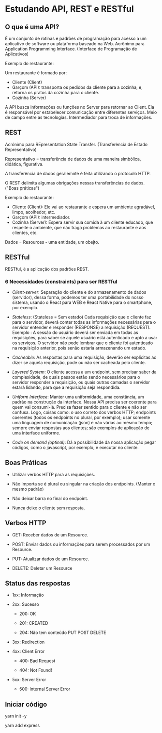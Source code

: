 # Estudando API, REST e RESTful

## O que é uma API?

É um conjunto de rotinas e padrões de programação para acesso a um aplicativo de software ou plataforma baseado na Web. Acrônimo para Application Programming Interface. (Interface de Programação de Aplicativos)

Exemplo do restaurante:

Um restaurante é formado por:

- Cliente (Client) 
- Garçom (API): transporta os pedidos da cliente para a cozinha, e, retorna os pratos da cozinha para o cliente.
- Cozinha (Server)

A API busca informações ou funções no Server para retornar ao Client.
Ela é responsável por estabelecer comunicação entre diferentes serviços.
Meio de campo entre as tecnologias.
Intermediador para troca de informações.

## REST

Acrônimo para REpresentation State Transfer. (Transferência de Estado Representativo) 

Representativo = transferência de dados de uma maneira simbólica, didática, figurativa.

A transferência de dados geralemnte é feita utilizando o protocolo HTTP.

O REST delimita algumas obrigações nessas transferências de dados. ("Boas práticas")

Exemplo do restaurante:

- Cliente (Client): Ele vai ao restaurante e espera um ambiente agradável, limpo, acolhedor, etc.
- Garçom (API): intermediador.
- Cozinha (Server): Espera servir sua comida à um cliente educado, que respeite o ambiente, que não traga problemas ao restaurante e aos clientes, etc.

Dados = Resources - uma entidade, um obejto.

## RESTful

RESTful, é a aplicação dos padrões REST.

### 6 Necessidades (constraints) para ser RESTful

- _Client-server_: Separação do cliente e do armazenamento de dados (servidor), dessa forma, podemos ter uma portabilidade do nosso sistema, usando o React para WEB e React Native para o smartphone, por exemplo.

- _Stateless_: (Stateless = Sem estado) Cada requisição que o cliente faz para o servidor, deverá conter todas as informações necessárias para o servidor entender e responder (RESPONSE) a requisição (REQUEST). Exemplo : A sessão do usuário deverá ser enviada em todas as requisições, para saber se aquele usuário está autenticado e apto a usar os serviços. O servidor não pode lembrar que o cliente foi autenticado na requisição anterior, pois senão estaria armazenando um estado.

- _Cacheable_: As respostas para uma requisição, deverão ser explícitas ao dizer se aquela requisição, pode ou não ser cacheada pelo cliente.

- _Layered System_: O cliente acessa a um endpoint, sem precisar saber da complexidade, de quais passos estão sendo necessários para o servidor responder a requisição, ou quais outras camadas o servidor estará lidando, para que a requisição seja respondida.

- _Uniform Interface_: Manter uma uniformidade, uma constância, um padrão na construção da interface. Nossa API precisa ser coerente para quem vai consumi-lá. Precisa fazer sentido para o cliente e não ser confusa. Logo, coisas como: o uso correto dos verbos HTTP; endpoints coerentes (todos os endpoints no plural, por exemplo); usar somente uma linguagem de comunicação (json) e não várias ao mesmo tempo; sempre enviar respostas aos clientes; são exemplos de aplicação de uma interface uniforme.

- _Code on demand (optinal)_: Dá a possibilidade da nossa aplicação pegar códigos, como o javascript, por exemplo, e executar no cliente.

## Boas Práticas

- Utilizar verbos HTTP para as requisições.

- Não importa se é plural ou singular na criação dos endpoints. (Manter o mesmo padrão)

- Não deixar barra no final do endpoint.

- Nunca deixe o cliente sem resposta.

## Verbos HTTP

- GET: Receber dados de um Resource.

- POST: Enviar dados ou informações para serem processados por um Resource.

- PUT: Atualizar dados de um Resource.

- DELETE: Deletar um Resource

## Status das respostas

- 1xx: Informação

- 2xx: Sucesso

    - 200: OK

    - 201: CREATED

    - 204: Não tem conteúdo PUT POST DELETE

- 3xx: Redirection

- 4xx: Client Error

    - 400: Bad Request

    - 404: Not Found!

- 5xx: Server Error 

    - 500: Internal Server Error

## Iniciar código

yarn init -y

yarn add express
